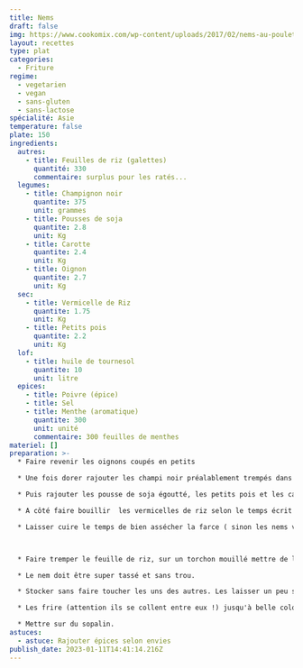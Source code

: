 ```yaml
---
title: Nems
draft: false
img: https://www.cookomix.com/wp-content/uploads/2017/02/nems-au-poulet-thermomix-800x600.jpg
layout: recettes
type: plat
categories:
  - Friture
regime:
  - vegetarien
  - vegan
  - sans-gluten
  - sans-lactose
spécialité: Asie
temperature: false
plate: 150
ingredients:
  autres:
    - title: Feuilles de riz (galettes)
      quantité: 330
      commentaire: surplus pour les ratés...
  legumes:
    - title: Champignon noir
      quantite: 375
      unit: grammes
    - title: Pousses de soja
      quantite: 2.8
      unit: Kg
    - title: Carotte
      quantite: 2.4
      unit: Kg
    - title: Oignon
      quantite: 2.7
      unit: Kg
  sec:
    - title: Vermicelle de Riz
      quantite: 1.75
      unit: Kg
    - title: Petits pois
      quantite: 2.2
      unit: Kg
  lof:
    - title: huile de tournesol
      quantite: 10
      unit: litre
  epices:
    - title: Poivre (épice)
    - title: Sel
    - title: Menthe (aromatique)
      quantite: 300
      unit: unité
      commentaire: 300 feuilles de menthes
materiel: []
preparation: >-
  * Faire revenir les oignons coupés en petits

  * Une fois dorer rajouter les champi noir préalablement trempés dans l'eau froide, rincés 3 fois et hâchés menu. 

  * Puis rajouter les pousse de soja égoutté, les petits pois et les carotte rappées. 

  * A côté faire bouillir  les vermicelles de riz selon le temps écrit sur le paquet et mélanger à la farce une fois égoutter. 

  * Laisser cuire le temps de bien assécher la farce ( sinon les nems vont éclater), bien mélanger le tout. Epicer, saler, poivrer. 



  * Faire tremper le feuille de riz, sur un torchon mouillé mettre de la farce en bonne quantité, rouler en serrant le max possible, rabattre les côtés seulement un fois au milieu de la feuille de riz. 

  * Le nem doit être super tassé et sans trou. 

  * Stocker sans faire toucher les uns des autres. Les laisser un peu sécher à l'air libre. 

  * Les frire (attention ils se collent entre eux !) jusqu'à belle coloration. 

  * Mettre sur du sopalin.
astuces:
  - astuce: Rajouter épices selon envies
publish_date: 2023-01-11T14:41:14.216Z
---
```

